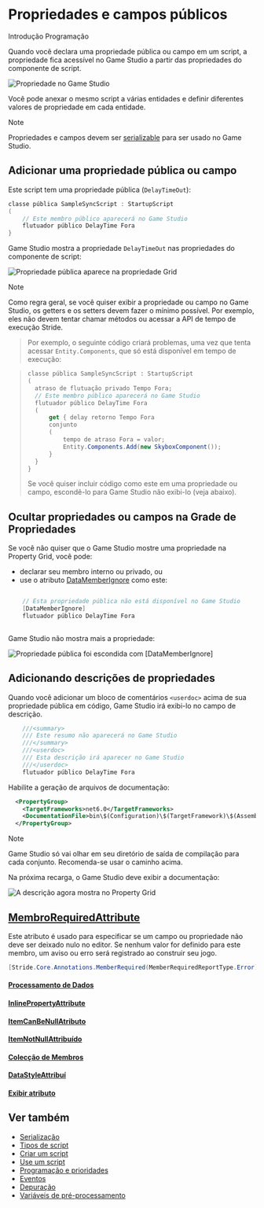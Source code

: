 # Propriedades e campos públicos

<span class="badge text-bg-primary">Introdução</span>
<span class="badge text-bg-success">Programação</span>

Quando você declara uma propriedade pública ou campo em um script, a propriedade fica acessível no Game Studio a partir das propriedades do componente de script.

![Propriedade no Game Studio](media/property-shown-in-game-studio.png)

Você pode anexar o mesmo script a várias entidades e definir diferentes valores de propriedade em cada entidade.

> [!Note]
> Propriedades e campos devem ser [serializable](serialization.md) para ser usado no Game Studio.

## Adicionar uma propriedade pública ou campo

Este script tem uma propriedade pública (`DelayTimeOut`):

```cs
classe pública SampleSyncScript : StartupScript
(
	// Este membro público aparecerá no Game Studio
	flutuador público DelayTime Fora
}
```

Game Studio mostra a propriedade `DelayTimeOut` nas propriedades do componente de script:

![ Propriedade pública aparece na propriedade Grid](media/scripts-in-stride-change-value-public-property.png)

> [!Note]
> Como regra geral, se você quiser exibir a propriedade ou campo no Game Studio, os getters e os setters devem fazer o mínimo possível. Por exemplo, eles não devem tentar chamar métodos ou acessar a API de tempo de execução Stride.

> Por exemplo, o seguinte código criará problemas, uma vez que tenta acessar `Entity.Components`, que só está disponível em tempo de execução:

> ```cs
> classe pública SampleSyncScript : StartupScript
> (
> 	atraso de flutuação privado Tempo Fora;
> 	// Este membro público aparecerá no Game Studio
> 	flutuador público DelayTime Fora
> 	(
> 		get { delay retorno Tempo Fora
> 		conjunto
> 		( 
> 			tempo de atraso Fora = valor;
> 			Entity.Components.Add(new SkyboxComponent());
> 		}
> 	}
> }
> ```
> Se você quiser incluir código como este em uma propriedade ou campo, escondê-lo para Game Studio não exibi-lo (veja abaixo).

## Ocultar propriedades ou campos na Grade de Propriedades

Se você não quiser que o Game Studio mostre uma propriedade na Property Grid, você pode:

* declarar seu membro interno ou privado, ou
* use o atributo [DataMemberIgnore](xref:Stride.Core.DataMemberIgnoreAttribute) como este:

```cs

	// Esta propriedade pública não está disponível no Game Studio
	[DataMemberIgnore]
	flutuador público DelayTime Fora
	
```

Game Studio não mostra mais a propriedade:

![ Propriedade pública foi escondida com ```[DataMemberIgnore]```](media/scripts-in-stride-public-property-with-datamemberignore.png)

## Adicionando descrições de propriedades

Quando você adicionar um bloco de comentários `<userdoc>` acima de sua propriedade pública em código, Game Studio irá exibi-lo no campo de descrição.

```cs
	///<summary>
	/// Este resumo não aparecerá no Game Studio
	///</summary>
	///<userdoc>
	/// Esta descrição irá aparecer no Game Studio
	///</userdoc>
	flutuador público DelayTime Fora

```

Habilite a geração de arquivos de documentação:
```xml
  <PropertyGroup>
    <TargetFrameworks>net6.0</TargetFrameworks>
    <DocumentationFile>bin\$(Configuration)\$(TargetFramework)\$(AssemblyName).xml</DocumentationFile>
  </PropertyGroup>
```

> [!NOTE]
> Game Studio só vai olhar em seu diretório de saída de compilação para cada conjunto. Recomenda-se usar o caminho acima.

Na próxima recarga, o Game Studio deve exibir a documentação:

![A descrição agora mostra no Property Grid](media/userdoc-example.png)

## [MembroRequiredAttribute](xref:Stride.Core.Annotations.MemberRequiredAttribute)
Este atributo é usado para especificar se um campo ou propriedade não deve ser deixado nulo no editor.
Se nenhum valor for definido para este membro, um aviso ou erro será registrado ao construir seu jogo.
```cs
[Stride.Core.Annotations.MemberRequired(MemberRequiredReportType.Error)] Característica pública Componente MyCharacter;
```

#### [Processamento de Dados](xref:Stride.Core.Annotations.DataMemberRangeAttribute)
#### [InlinePropertyAttribute](xref:Stride.Core.Annotations.InlinePropertyAttribute)
#### [ItemCanBeNullAtributo](xref:Stride.Core.Annotations.ItemCanBeNullAttribute)
#### [ItemNotNullAttribuído](xref:Stride.Core.Annotations.ItemNotNullAttribute)
#### [Colecção de Membros](xref:Stride.Core.Annotations.MemberCollectionAttribute)
#### [DataStyleAttribuí](xref:Stride.Core.DataStyleAttribute)
#### [Exibir atributo](xref:Stride.Core.DisplayAttribute)

## Ver também

* [Serialização](serialization.md)
* [Tipos de script](types-of-script.md)
* [Criar um script](create-a-script.md)
* [Use um script](use-a-script.md)
* [Programação e prioridades](scheduling-and-priorities.md)
* [Eventos](events.md)
* [Depuração](debugging.md)
* [Variáveis de pré-processamento](preprocessor-variables.md)